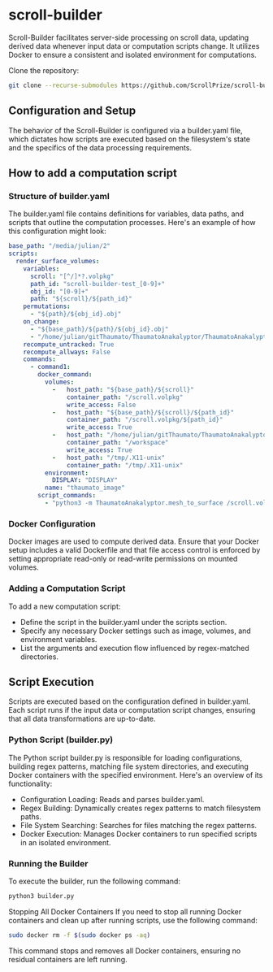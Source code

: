 # scroll-builder
Scroll-Builder facilitates server-side processing on scroll data, updating derived data whenever input data or computation scripts change. It utilizes Docker to ensure a consistent and isolated environment for computations.

Clone the repository:

```bash
git clone --recurse-submodules https://github.com/ScrollPrize/scroll-builder
```

## Configuration and Setup
The behavior of the Scroll-Builder is configured via a builder.yaml file, which dictates how scripts are executed based on the filesystem's state and the specifics of the data processing requirements.

## How to add a computation script

### Structure of builder.yaml
The builder.yaml file contains definitions for variables, data paths, and scripts that outline the computation processes. Here's an example of how this configuration might look:

```yaml
base_path: "/media/julian/2"
scripts:
  render_surface_volumes:
    variables:
      scroll: "[^/]*?.volpkg"
      path_id: "scroll-builder-test_[0-9]+"
      obj_id: "[0-9]+"
      path: "${scroll}/${path_id}"
    permutations:
      - "${path}/${obj_id}.obj"
    on_change:
      - "${base_path}/${path}/${obj_id}.obj"
      - "/home/julian/gitThaumato/ThaumatoAnakalyptor/ThaumatoAnakalyptor/mesh_to_surface.py"
    recompute_untracked: True
    recompute_allways: False
    commands:
      - command1:
        docker_command: 
          volumes: 
            -   host_path: "${base_path}/${scroll}"
                container_path: "/scroll.volpkg"
                write_access: False
            -   host_path: "${base_path}/${scroll}/${path_id}"
                container_path: "/scroll.volpkg/${path_id}"
                write_access: True
            -   host_path: "/home/julian/gitThaumato/ThaumatoAnakalyptor/"
                container_path: "/workspace"
                write_access: True
            -   host_path: "/tmp/.X11-unix"
                container_path: "/tmp/.X11-unix"
          environment:
            DISPLAY: "DISPLAY"
          name: "thaumato_image"
        script_commands: 
          - "python3 -m ThaumatoAnakalyptor.mesh_to_surface /scroll.volpkg/${path_id}/${obj_id}.obj /scroll.volpkg/volumes/scroll1_grids --display"
```

### Docker Configuration
Docker images are used to compute derived data. Ensure that your Docker setup includes a valid Dockerfile and that file access control is enforced by setting appropriate read-only or read-write permissions on mounted volumes.

### Adding a Computation Script
To add a new computation script:

- Define the script in the builder.yaml under the scripts section.
- Specify any necessary Docker settings such as image, volumes, and environment variables.
- List the arguments and execution flow influenced by regex-matched directories.

## Script Execution
Scripts are executed based on the configuration defined in builder.yaml. Each script runs if the input data or computation script changes, ensuring that all data transformations are up-to-date.

### Python Script (builder.py)
The Python script builder.py is responsible for loading configurations, building regex patterns, matching file system directories, and executing Docker containers with the specified environment. Here's an overview of its functionality:

- Configuration Loading: Reads and parses builder.yaml.
- Regex Building: Dynamically creates regex patterns to match filesystem paths.
- File System Searching: Searches for files matching the regex patterns.
- Docker Execution: Manages Docker containers to run specified scripts in an isolated environment.

### Running the Builder
To execute the builder, run the following command:
```bash
python3 builder.py
```

Stopping All Docker Containers
If you need to stop all running Docker containers and clean up after running scripts, use the following command:

```bash
sudo docker rm -f $(sudo docker ps -aq)

```

This command stops and removes all Docker containers, ensuring no residual containers are left running.